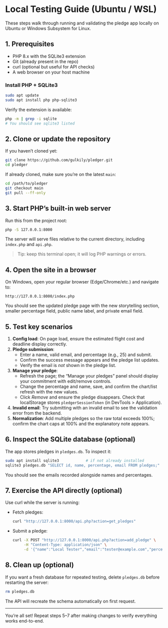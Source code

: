 # Local Testing Guide (Ubuntu / WSL)

These steps walk through running and validating the pledge app locally on Ubuntu or Windows Subsystem for Linux.

## 1. Prerequisites
- PHP 8.x with the SQLite3 extension
- Git (already present in the repo)
- curl (optional but useful for API checks)
- A web browser on your host machine

### Install PHP + SQLite3
```bash
sudo apt update
sudo apt install php php-sqlite3
```
Verify the extension is available:
```bash
php -m | grep -i sqlite
# You should see sqlite3 listed
```

## 2. Clone or update the repository
If you haven’t cloned yet:
```bash
git clone https://github.com/gulkily/pledger.git
cd pledger
```
If already cloned, make sure you’re on the latest `main`:
```bash
cd /path/to/pledger
git checkout main
git pull --ff-only
```

## 3. Start PHP’s built-in web server
Run this from the project root:
```bash
php -S 127.0.0.1:8000
```
The server will serve files relative to the current directory, including `index.php` and `api.php`.

> Tip: keep this terminal open; it will log PHP warnings or errors.

## 4. Open the site in a browser
On Windows, open your regular browser (Edge/Chrome/etc.) and navigate to:
```
http://127.0.0.1:8000/index.php
```
You should see the updated pledge page with the new storytelling section, smaller percentage field, public name label, and private email field.

## 5. Test key scenarios
1. **Config load**: On page load, ensure the estimated flight cost and deadline display correctly.
2. **Pledge submission**:
   - Enter a name, valid email, and percentage (e.g., 25) and submit.
   - Confirm the success message appears and the pledge list updates.
   - Verify the email is *not* shown in the pledge list.
3. **Manage your pledge**:
   - Refresh the page; the “Manage your pledges” panel should display your commitment with edit/remove controls.
   - Change the percentage and name, save, and confirm the chart/list refresh with the new values.
   - Click *Remove* and ensure the pledge disappears. Check that localStorage stores `pledgerSessionToken` (in DevTools > Application).
4. **Invalid email**: Try submitting with an invalid email to see the validation error from the backend.
5. **Normalization**: Add multiple pledges so the raw total exceeds 100%; confirm the chart caps at 100% and the explanatory note appears.

## 6. Inspect the SQLite database (optional)
The app stores pledges in `pledges.db`. To inspect it:
```bash
sudo apt install sqlite3            # if not already installed
sqlite3 pledges.db "SELECT id, name, percentage, email FROM pledges;"
```
You should see the emails recorded alongside names and percentages.

## 7. Exercise the API directly (optional)
Use curl while the server is running:
- Fetch pledges:
  ```bash
  curl "http://127.0.0.1:8000/api.php?action=get_pledges"
  ```
- Submit a pledge:
  ```bash
  curl -X POST "http://127.0.0.1:8000/api.php?action=add_pledge" \
       -H "Content-Type: application/json" \
       -d '{"name":"Local Tester","email":"tester@example.com","percentage":15}'
  ```

## 8. Clean up (optional)
If you want a fresh database for repeated testing, delete `pledges.db` before restarting the server:
```bash
rm pledges.db
```
The API will recreate the schema automatically on first request.

---
You’re all set! Repeat steps 5–7 after making changes to verify everything works end-to-end.
